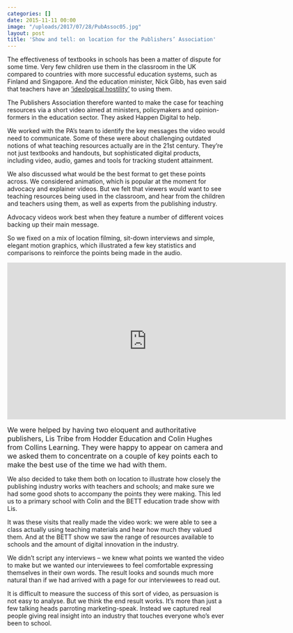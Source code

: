 ```yaml
---
categories: []
date: 2015-11-11 00:00
image: "/uploads/2017/07/28/PubAssoc05.jpg"
layout: post
title: 'Show and tell: on location for the Publishers’ Association'
---
```



The effectiveness of textbooks in schools has been a matter of dispute for some time. Very few children use them in the classroom in the UK compared to countries with more successful education systems, such as Finland and Singapore. And the education minister, Nick Gibb, has even said that teachers have an [‘ideological hostility’](http://www.bbc.co.uk/news/education-30129639) to using them.

The Publishers Association therefore wanted to make the case for teaching resources via a short video aimed at ministers, policymakers and opinion-formers in the education sector. They asked Happen Digital to help.

We worked with the PA’s team to identify the key messages the video would need to communicate. Some of these were about challenging outdated notions of what teaching resources actually are in the 21st century. They’re not just textbooks and handouts, but sophisticated digital products, including video, audio, games and tools for tracking student attainment.

We also discussed what would be the best format to get these points across. We considered animation, which is popular at the moment for advocacy and explainer videos. But we felt that viewers would want to see teaching resources being used in the classroom, and hear from the children and teachers using them, as well as experts from the publishing industry.

Advocacy videos work best when they feature a number of different voices backing up their main message.

So we fixed on a mix of location filming, sit-down interviews and simple, elegant motion graphics, which illustrated a few key statistics and comparisons to reinforce the points being made in the audio.

<iframe src="https://player.vimeo.com/video/127523226?title=0&amp;byline=0&amp;portrait=0" width="640" height="360" frameborder="0" webkitallowfullscreen="" mozallowfullscreen="" allowfullscreen=""></iframe>

<span style="font-size: 1rem;">We were helped by having two eloquent and authoritative publishers, Lis Tribe from Hodder Education and Colin Hughes from Collins Learning. They were happy to appear on camera and we asked them to concentrate on a couple of key points each to make the best use of the time we had with them.</span>

We also decided to take them both on location to illustrate how closely the publishing industry works with teachers and schools; and make sure we had some good shots to accompany the points they were making. This led us to a primary school with Colin and the BETT education trade show with Lis.

It was these visits that really made the video work: we were able to see a class actually using teaching materials and hear how much they valued them. And at the BETT show we saw the range of resources available to schools and the amount of digital innovation in the industry.

We didn’t script any interviews – we knew what points we wanted the video to make but we wanted our interviewees to feel comfortable expressing themselves in their own words. The result looks and sounds much more natural than if we had arrived with a page for our interviewees to read out.

It is difficult to measure the success of this sort of video, as persuasion is not easy to analyse. But we think the end result works. It’s more than just a few talking heads parroting marketing-speak. Instead we captured real people giving real insight into an industry that touches everyone who’s ever been to school.
